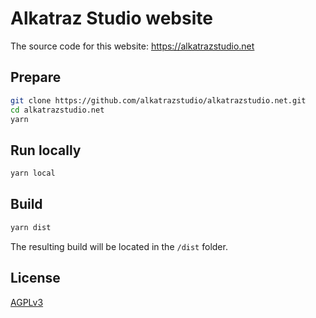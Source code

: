 # Alkatraz Studio website

The source code for this website:
https://alkatrazstudio.net


## Prepare

```sh
git clone https://github.com/alkatrazstudio/alkatrazstudio.net.git
cd alkatrazstudio.net
yarn
```

## Run locally

```sh
yarn local
```

## Build

```sh
yarn dist
```

The resulting build will be located in the `/dist` folder.


## License

[AGPLv3](COPYING)
